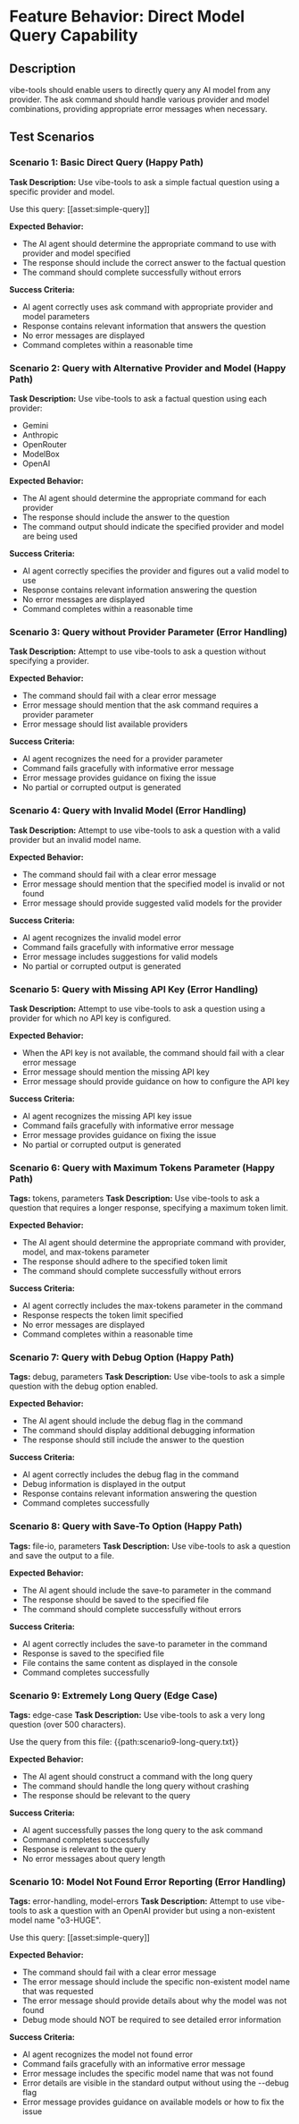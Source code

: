 # Feature Behavior: Direct Model Query Capability

## Description

vibe-tools should enable users to directly query any AI model from any provider. The ask command should handle various provider and model combinations, providing appropriate error messages when necessary.

## Test Scenarios

### Scenario 1: Basic Direct Query (Happy Path)

**Task Description:**
Use vibe-tools to ask a simple factual question using a specific provider and model.

Use this query: [[asset:simple-query]]

**Expected Behavior:**

- The AI agent should determine the appropriate command to use with provider and model specified
- The response should include the correct answer to the factual question
- The command should complete successfully without errors

**Success Criteria:**

- AI agent correctly uses ask command with appropriate provider and model parameters
- Response contains relevant information that answers the question
- No error messages are displayed
- Command completes within a reasonable time

### Scenario 2: Query with Alternative Provider and Model (Happy Path)

**Task Description:**
Use vibe-tools to ask a factual question using each provider:

- Gemini
- Anthropic
- OpenRouter
- ModelBox
- OpenAI

**Expected Behavior:**

- The AI agent should determine the appropriate command for each provider
- The response should include the answer to the question
- The command output should indicate the specified provider and model are being used

**Success Criteria:**

- AI agent correctly specifies the provider and figures out a valid model to use
- Response contains relevant information answering the question
- No error messages are displayed
- Command completes within a reasonable time

### Scenario 3: Query without Provider Parameter (Error Handling)

**Task Description:**
Attempt to use vibe-tools to ask a question without specifying a provider.

**Expected Behavior:**

- The command should fail with a clear error message
- Error message should mention that the ask command requires a provider parameter
- Error message should list available providers

**Success Criteria:**

- AI agent recognizes the need for a provider parameter
- Command fails gracefully with informative error message
- Error message provides guidance on fixing the issue
- No partial or corrupted output is generated

### Scenario 4: Query with Invalid Model (Error Handling)

**Task Description:**
Attempt to use vibe-tools to ask a question with a valid provider but an invalid model name.

**Expected Behavior:**

- The command should fail with a clear error message
- Error message should mention that the specified model is invalid or not found
- Error message should provide suggested valid models for the provider

**Success Criteria:**

- AI agent recognizes the invalid model error
- Command fails gracefully with informative error message
- Error message includes suggestions for valid models
- No partial or corrupted output is generated

### Scenario 5: Query with Missing API Key (Error Handling)

**Task Description:**
Attempt to use vibe-tools to ask a question using a provider for which no API key is configured.

**Expected Behavior:**

- When the API key is not available, the command should fail with a clear error message
- Error message should mention the missing API key
- Error message should provide guidance on how to configure the API key

**Success Criteria:**

- AI agent recognizes the missing API key issue
- Command fails gracefully with informative error message
- Error message provides guidance on fixing the issue
- No partial or corrupted output is generated

### Scenario 6: Query with Maximum Tokens Parameter (Happy Path)

**Tags:** tokens, parameters
**Task Description:**
Use vibe-tools to ask a question that requires a longer response, specifying a maximum token limit.

**Expected Behavior:**

- The AI agent should determine the appropriate command with provider, model, and max-tokens parameter
- The response should adhere to the specified token limit
- The command should complete successfully without errors

**Success Criteria:**

- AI agent correctly includes the max-tokens parameter in the command
- Response respects the token limit specified
- No error messages are displayed
- Command completes within a reasonable time

### Scenario 7: Query with Debug Option (Happy Path)

**Tags:** debug, parameters
**Task Description:**
Use vibe-tools to ask a simple question with the debug option enabled.

**Expected Behavior:**

- The AI agent should include the debug flag in the command
- The command should display additional debugging information
- The response should still include the answer to the question

**Success Criteria:**

- AI agent correctly includes the debug flag in the command
- Debug information is displayed in the output
- Response contains relevant information answering the question
- Command completes successfully

### Scenario 8: Query with Save-To Option (Happy Path)

**Tags:** file-io, parameters
**Task Description:**
Use vibe-tools to ask a question and save the output to a file.

**Expected Behavior:**

- The AI agent should include the save-to parameter in the command
- The response should be saved to the specified file
- The command should complete successfully without errors

**Success Criteria:**

- AI agent correctly includes the save-to parameter in the command
- Response is saved to the specified file
- File contains the same content as displayed in the console
- Command completes successfully

### Scenario 9: Extremely Long Query (Edge Case)

**Tags:** edge-case
**Task Description:**
Use vibe-tools to ask a very long question (over 500 characters).

Use the query from this file: {{path:scenario9-long-query.txt}}

**Expected Behavior:**

- The AI agent should construct a command with the long query
- The command should handle the long query without crashing
- The response should be relevant to the query

**Success Criteria:**

- AI agent successfully passes the long query to the ask command
- Command completes successfully
- Response is relevant to the query
- No error messages about query length

### Scenario 10: Model Not Found Error Reporting (Error Handling)

**Tags:** error-handling, model-errors
**Task Description:**
Attempt to use vibe-tools to ask a question with an OpenAI provider but using a non-existent model name "o3-HUGE".

Use this query: [[asset:simple-query]]

**Expected Behavior:**

- The command should fail with a clear error message
- The error message should include the specific non-existent model name that was requested
- The error message should provide details about why the model was not found
- Debug mode should NOT be required to see detailed error information

**Success Criteria:**

- AI agent recognizes the model not found error
- Command fails gracefully with an informative error message
- Error message includes the specific model name that was not found
- Error details are visible in the standard output without using the --debug flag
- Error message provides guidance on available models or how to fix the issue
